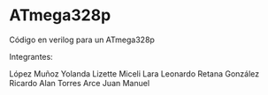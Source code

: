 # ATmega328p
Código en verilog para un ATmega328p

Integrantes:

López Muñoz Yolanda Lizette
Miceli Lara Leonardo
Retana González Ricardo Alan
Torres Arce Juan Manuel

